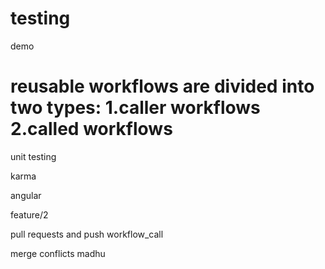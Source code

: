 # testing
demo

reusable workflows are divided into two types: 1.caller workflows
                                               2.called workflows
=======
unit testing

karma

angular


feature/2



pull requests and push workflow_call

merge conflicts
madhu
